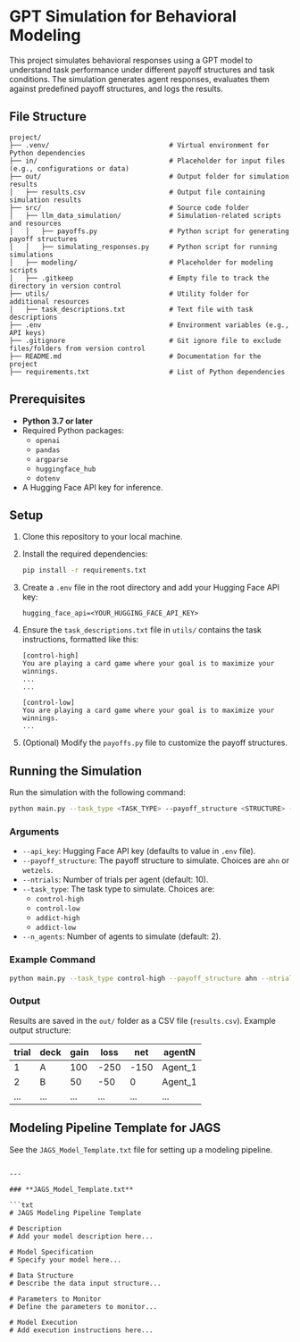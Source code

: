 # GPT Simulation for Behavioral Modeling

This project simulates behavioral responses using a GPT model to understand task performance under different payoff structures and task conditions. The simulation generates agent responses, evaluates them against predefined payoff structures, and logs the results.

## File Structure

```
project/
├── .venv/                              # Virtual environment for Python dependencies
├── in/                                 # Placeholder for input files (e.g., configurations or data)
├── out/                                # Output folder for simulation results
│   ├── results.csv                     # Output file containing simulation results
├── src/                                # Source code folder
│   ├── llm_data_simulation/            # Simulation-related scripts and resources
│   │   ├── payoffs.py                  # Python script for generating payoff structures
│   │   ├── simulating_responses.py     # Python script for running simulations
│   ├── modeling/                       # Placeholder for modeling scripts
│   ├── .gitkeep                        # Empty file to track the directory in version control
├── utils/                              # Utility folder for additional resources
│   ├── task_descriptions.txt           # Text file with task descriptions
├── .env                                # Environment variables (e.g., API keys)
├── .gitignore                          # Git ignore file to exclude files/folders from version control
├── README.md                           # Documentation for the project
├── requirements.txt                    # List of Python dependencies

```

## Prerequisites

- **Python 3.7 or later**
- Required Python packages:
  - `openai`
  - `pandas`
  - `argparse`
  - `huggingface_hub`
  - `dotenv`
- A Hugging Face API key for inference.

## Setup

1. Clone this repository to your local machine.
2. Install the required dependencies:
   ```bash
   pip install -r requirements.txt
   ```
3. Create a `.env` file in the root directory and add your Hugging Face API key:
   ```
   hugging_face_api=<YOUR_HUGGING_FACE_API_KEY>
   ```

4. Ensure the `task_descriptions.txt` file in `utils/` contains the task instructions, formatted like this:
   ```
   [control-high]
   You are playing a card game where your goal is to maximize your winnings.
   ...
   ...

   [control-low]
   You are playing a card game where your goal is to maximize your winnings.
   ...
   ```

5. (Optional) Modify the `payoffs.py` file to customize the payoff structures.

## Running the Simulation

Run the simulation with the following command:
```bash
python main.py --task_type <TASK_TYPE> --payoff_structure <STRUCTURE> --ntrials <TRIALS> --n_agents <AGENTS>
```

### Arguments

- `--api_key`: Hugging Face API key (defaults to value in `.env` file).
- `--payoff_structure`: The payoff structure to simulate. Choices are `ahn` or `wetzels`.
- `--ntrials`: Number of trials per agent (default: 10).
- `--task_type`: The task type to simulate. Choices are:
  - `control-high`
  - `control-low`
  - `addict-high`
  - `addict-low`
- `--n_agents`: Number of agents to simulate (default: 2).

### Example Command

```bash
python main.py --task_type control-high --payoff_structure ahn --ntrials 20 --n_agents 5
```

### Output

Results are saved in the `out/` folder as a CSV file (`results.csv`). Example output structure:

| trial | deck | gain | loss | net  | agentN    |
|-------|------|------|------|------|-----------|
| 1     | A    | 100  | -250 | -150 | Agent_1   |
| 2     | B    | 50   | -50  | 0    | Agent_1   |
| ...   | ...  | ...  | ...  | ...  | ...       |

## Modeling Pipeline Template for JAGS

See the `JAGS_Model_Template.txt` file for setting up a modeling pipeline.

```

---

### **JAGS_Model_Template.txt**

```txt
# JAGS Modeling Pipeline Template

# Description
# Add your model description here...

# Model Specification
# Specify your model here...

# Data Structure
# Describe the data input structure...

# Parameters to Monitor
# Define the parameters to monitor...

# Model Execution
# Add execution instructions here...
```
